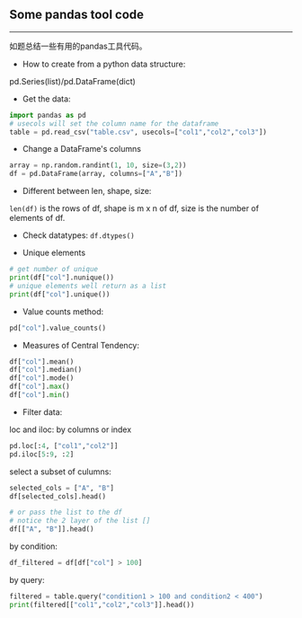 ## Some pandas tool code

---

如题总结一些有用的pandas工具代码。

- How to create from a python data structure:

pd.Series(list)/pd.DataFrame(dict)

- Get the data:

```python
import pandas as pd
# usecols will set the column name for the dataframe
table = pd.read_csv("table.csv", usecols=["col1","col2","col3"])
```

- Change a DataFrame's columns

```python
array = np.random.randint(1, 10, size=(3,2))
df = pd.DataFrame(array, columns=["A","B"])
```

- Different between len, shape, size:

`len(df)` is the rows of df, shape is m x n of df, size is the number of elements of df.

- Check datatypes: `df.dtypes()`

- Unique elements

```python
# get number of unique
print(df["col"].nunique())
# unique elements well return as a list
print(df["col"].unique())
```

- Value counts method:

```python
pd["col"].value_counts()
```

- Measures of Central Tendency:

```python
df["col"].mean()
df["col"].median()
df["col"].mode()
df["col"].max()
df["col"].min()
```

- Filter data:

loc and iloc: by columns or index

```python
pd.loc[:4, ["col1","col2"]]
pd.iloc[5:9, :2]
```

select a subset of culumns:

```python
selected_cols = ["A", "B"]
df[selected_cols].head()

# or pass the list to the df
# notice the 2 layer of the list []
df[["A", "B"]].head()
```

by condition:

```python
df_filtered = df[df["col"] > 100]
```

by query:

```python
filtered = table.query("condition1 > 100 and condition2 < 400")
print(filtered[["col1","col2","col3"]].head())
```
